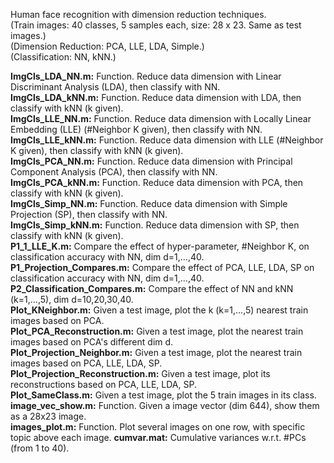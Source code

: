 Human face recognition with dimension reduction techniques.  
(Train images: 40 classes, 5 samples each, size: 28 x 23. Same as test images.)  
(Dimension Reduction: PCA, LLE, LDA, Simple.)  
(Classification: NN, kNN.)  

**ImgCls_LDA_NN.m:** Function. Reduce data dimension with Linear Discriminant Analysis (LDA), then classify with NN.  
**ImgCls_LDA_kNN.m:**	Function. Reduce data dimension with LDA, then classify with kNN (k given).  
**ImgCls_LLE_NN.m:** Function. Reduce data dimension with Locally Linear Embedding (LLE) (#Neighbor K given), then classify with NN.  
**ImgCls_LLE_kNN.m:** Function. Reduce data dimension with LLE (#Neighbor K given), then classify with kNN (k given).  
**ImgCls_PCA_NN.m:** Function. Reduce data dimension with Principal Component Analysis (PCA), then classify with NN.  
**ImgCls_PCA_kNN.m:** Function. Reduce data dimension with PCA, then classify with kNN (k given).  
**ImgCls_Simp_NN.m:** Function. Reduce data dimension with Simple Projection (SP), then classify with NN.  
**ImgCls_Simp_kNN.m:** Function. Reduce data dimension with SP, then classify with kNN (k given).  
**P1_1_LLE_K.m:** Compare the effect of hyper-parameter, #Neighbor K, on classification accuracy with NN, dim d=1,...,40.  
**P1_Projection_Compares.m:** Compare the effect of PCA, LLE, LDA, SP on classification accuracy with NN, dim d=1,...,40.  
**P2_Classification_Compares.m:** Compare the effect of NN and kNN (k=1,...,5), dim d=10,20,30,40.  
**Plot_KNeighbor.m:** Given a test image, plot the k (k=1,...,5) nearest train images based on PCA.  
**Plot_PCA_Reconstruction.m:** Given a test image, plot the nearest train images based on PCA's different dim d.  
**Plot_Projection_Neighbor.m:** Given a test image, plot the nearest train images based on PCA, LLE, LDA, SP.  
**Plot_Projection_Reconstruction.m:** Given a test image, plot its reconstructions based on PCA, LLE, LDA, SP.  
**Plot_SameClass.m:** Given a test image, plot the 5 train images in its class.  
**image_vec_show.m:** Function. Given a image vector (dim 644), show them as a 28x23 image.  
**images_plot.m:** Function. Plot several images on one row, with specific topic above each image.
**cumvar.mat:** Cumulative variances w.r.t. #PCs (from 1 to 40).  
